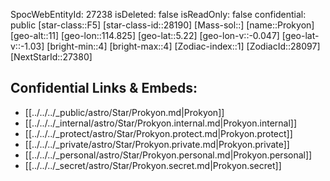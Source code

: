 ﻿---
location: [5.22,114.825,11]
type: Station
tags:
- astro/Star

---
SpocWebEntityId: 27238
isDeleted: false
isReadOnly: false
confidential: public
[star-class::F5]
[star-class-id::28190]
[Mass-sol::]
[name::Prokyon]
[geo-alt::11]
[geo-lon::114.825]
[geo-lat::5.22]
[geo-lon-v::-0.047]
[geo-lat-v::-1.03]
[bright-min::4]
[bright-max::4]
[Zodiac-index::1]
[ZodiacId::28097]
[NextStarId::27380]



## Confidential Links & Embeds: 
- [[../../../_public/astro/Star/Prokyon.md|Prokyon]] 
- [[../../../_internal/astro/Star/Prokyon.internal.md|Prokyon.internal]] 
- [[../../../_protect/astro/Star/Prokyon.protect.md|Prokyon.protect]] 
- [[../../../_private/astro/Star/Prokyon.private.md|Prokyon.private]] 
- [[../../../_personal/astro/Star/Prokyon.personal.md|Prokyon.personal]] 
- [[../../../_secret/astro/Star/Prokyon.secret.md|Prokyon.secret]] 
